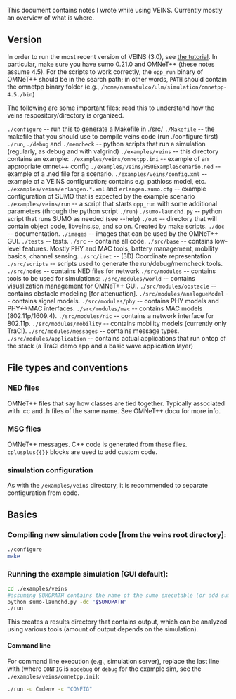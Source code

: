 This document contains notes I wrote while using VEINS. Currently mostly an overview of what is where.
## Version
In order to run the most recent version of VEINS (3.0), see [the tutorial](http://veins.car2x.org/tutorial/).
In particular, make sure you have sumo 0.21.0 and OMNeT++ (these notes assume 4.5).
For the scripts to work correctly, the `opp_run` binary of OMNeT++ should be in the search path; in other words, `PATH` should contain the omnetpp binary folder (e.g., `/home/namnatulco/ulm/simulation/omnetpp-4.5./bin`)

The following are some important files; read this to understand how the veins respository/directory is organized.

`./configure` -- run this to generate a Makefile in ./src/
`./Makefile` -- the makefile that you should use to compile veins code (run ./configure first)
`./run`, `./debug` and `./memcheck` -- python scripts that run a simulation (regularly, as debug and with valgrind)
`./examples/veins` -- this directory contains an example:
`./examples/veins/omnetpp.ini` -- example of an appropriate omnet++ config
`./examples/veins/RSUExampleScenario.ned` -- example of a .ned file for a scenario.
`./examples/veins/config.xml` -- example of a VEINS configuration; contains e.g. pathloss model, etc.
`./examples/veins/erlangen.*.xml` and `erlangen.sumo.cfg` -- example configuration of SUMO that is expected by the example scenario
`./examples/veins/run` -- a script that starts `opp_run` with some additional parameters (through the python script `./run`)
`./sumo-launchd.py` -- python script that runs SUMO as needed (see --help)
`./out` -- directory that will contain object code, libveins.so, and so on. Created by make scripts.
`./doc` -- documentation.
`./images` -- images that can be used by the OMNeT++ GUI.
`./tests` -- tests.
`./src` -- contains all code.
`./src/base` -- contains low-level features. Mostly PHY and MAC tools, battery management, mobility basics, channel sensing.
`./src/inet` -- (3D) Coordinate representation
`./src/scripts` -- scripts used to generate the run/debug/memcheck tools.
`./src/nodes` -- contains NED files for network 
`./src/modules` -- contains tools to be used for simulations:
`./src/modules/world` -- contains visualization management for OMNeT++ GUI.
`./src/modules/obstacle` -- contains obstacle modeling [for attenuation].
`./src/modules/analogueModel` -- contains signal models.
`./src/modules/phy` -- contains PHY models and PHY<->MAC interfaces.
`./src/modules/mac` -- contains MAC models (802.11p/1609.4).
`./src/modules/nic` -- contains a network interface for 802.11p.
`./src/modules/mobility` -- contains mobility models (currently only TraCI).
`./src/modules/messages` -- contains message types.
`./src/modules/application` -- contains actual applications that run ontop of the stack (a TraCI demo app and a basic wave application layer)

## File types and conventions
### NED files
OMNeT++ files that say how classes are tied together. Typically associated with .cc and .h files of the same name. See OMNeT++ docu for more info.
### MSG files
OMNeT++ messages. C++ code is generated from these files. `cplusplus{{}}` blocks are used to add custom code.
### simulation configuration
As with the `/examples/veins` directory, it is recommended to separate configuration from code.

## Basics
### Compiling new simulation code [from the veins root directory]: 
```sh
./configure
make
```

### Running the example simulation [GUI default]:
```sh
cd ./examples/veins
#assuming SUMOPATH contains the name of the sumo executable (or add sumo's `/bin` directory to PATH)
python sumo-launchd.py -dc "$SUMOPATH"  
./run
```
This creates a results directory that contains output, which can be analyzed using various tools (amount of output depends on the simulation).
#### Command line
For command line execution (e.g., simulation server), replace the last line with (where `CONFIG` is `nodebug` or `debug` for the example sim, see the `./examples/veins/omnetpp.ini`):
```sh
./run -u Cmdenv -c "CONFIG"
```
